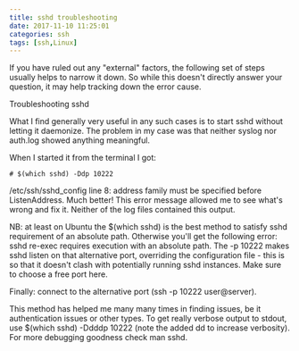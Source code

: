 ```yaml
---
title: sshd troubleshooting
date: 2017-11-10 11:25:01
categories: ssh
tags: [ssh,Linux]
---
```


If you have ruled out any "external" factors, the following set of steps usually helps to narrow it down. So while this doesn't directly answer your question, it may help tracking down the error cause.

Troubleshooting sshd

What I find generally very useful in any such cases is to start sshd without letting it daemonize. The problem in my case was that neither syslog nor auth.log showed anything meaningful.

When I started it from the terminal I got:

```
# $(which sshd) -Ddp 10222
```

/etc/ssh/sshd_config line 8: address family must be specified before ListenAddress.
Much better! This error message allowed me to see what's wrong and fix it. Neither of the log files contained this output.

NB: at least on Ubuntu the $(which sshd) is the best method to satisfy sshd requirement of an absolute path. Otherwise you'll get the following error: sshd re-exec requires execution with an absolute path. The -p 10222 makes sshd listen on that alternative port, overriding the configuration file - this is so that it doesn't clash with potentially running sshd instances. Make sure to choose a free port here.

Finally: connect to the alternative port (ssh -p 10222 user@server).

This method has helped me many many times in finding issues, be it authentication issues or other types. To get really verbose output to stdout, use $(which sshd) -Ddddp 10222 (note the added dd to increase verbosity). For more debugging goodness check man sshd.

